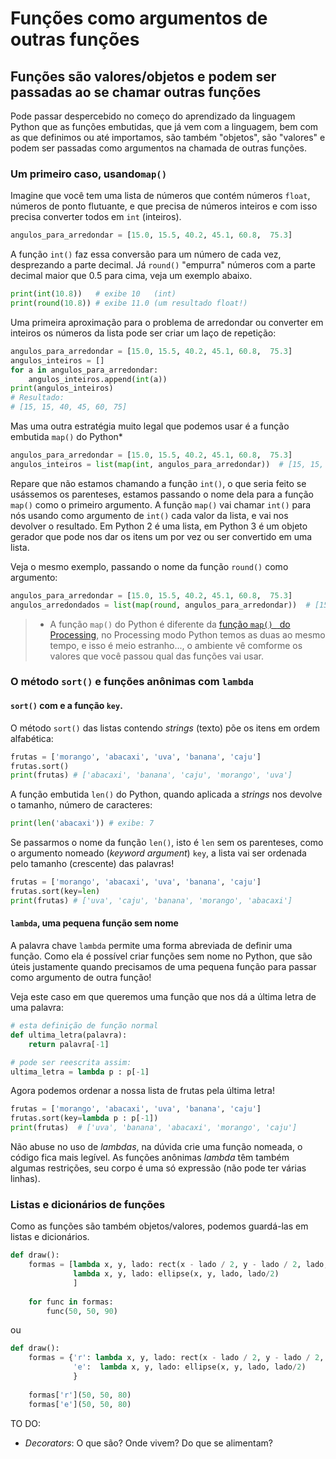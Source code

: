 # Funções como argumentos de outras funções
## Funções são valores/objetos e podem ser passadas ao se chamar outras funções

Pode passar despercebido no começo do aprendizado da linguagem Python que as funções embutidas, que já vem com a linguagem, bem com as que definimos ou até importamos, são também "objetos", são "valores" e podem ser passadas como argumentos na chamada de outras funções. 

### Um primeiro caso, usando`map()`

Imagine que você tem uma lista de números que contém números `float`, números de ponto flutuante, e que precisa de números inteiros e com isso precisa converter todos em `int` (inteiros).

```python
angulos_para_arredondar = [15.0, 15.5, 40.2, 45.1, 60.8,  75.3]
```

A função `int()` faz essa conversão para um número de cada vez, desprezando a parte decimal. Já `round()` "empurra" números com a parte decimal maior que 0.5 para cima, veja um exemplo abaixo.

```python
print(int(10.8))   # exibe 10   (int)
print(round(10.8)) # exibe 11.0 (um resultado float!)
```

Uma primeira aproximação para o problema de arredondar ou converter em inteiros os números da lista pode ser criar um laço de repetição:

```python
angulos_para_arredondar = [15.0, 15.5, 40.2, 45.1, 60.8,  75.3]
angulos_inteiros = []
for a in angulos_para_arredondar:
    angulos_inteiros.append(int(a))
print(angulos_inteiros)
# Resultado:
# [15, 15, 40, 45, 60, 75]
```

Mas uma outra estratégia muito legal que podemos usar é a função embutida `map()` do Python* 

```python
angulos_para_arredondar = [15.0, 15.5, 40.2, 45.1, 60.8,  75.3]
angulos_inteiros = list(map(int, angulos_para_arredondar))  # [15, 15, 40, 45, 60, 75]
```

Repare que não estamos chamando a função `int()`, o que seria feito se usássemos os parenteses, estamos passando o nome dela para a função `map()` como o primeiro argumento. A função `map()` vai chamar `int()` para nós usando como argumento de `int()` cada valor da lista, e vai nos devolver o resultado. Em Python 2 é uma lista, em Python 3 é um objeto gerador que pode nos dar os itens um por vez ou ser convertido em uma lista.

Veja o mesmo exemplo, passando o nome da função `round()` como argumento:

```python
angulos_para_arredondar = [15.0, 15.5, 40.2, 45.1, 60.8,  75.3]
angulos_arredondados = list(map(round, angulos_para_arredondar))  # [15.0, 16.0, 40.0, 45.0, 61.0, 75.0]
```

>* A função `map()` do Python  é diferente da [função `map() ` do Processing](https://github.com/villares/material-aulas/blob/master/Processing-Python/map_lerp.md), no Processing modo Python temos as duas ao mesmo tempo, e isso é meio estranho..., o ambiente vê comforme os valores que você passou qual das funções vai usar.

### O método `sort()` e funções anônimas com `lambda`

#### `sort()` com e a função `key`.

O método `sort()` das listas contendo *strings* (texto) põe os itens em ordem alfabética:
```python
frutas = ['morango', 'abacaxi', 'uva', 'banana', 'caju']
frutas.sort()
print(frutas) # ['abacaxi', 'banana', 'caju', 'morango', 'uva']

```

A função embutida `len()` do Python, quando aplicada a *strings* nos devolve o tamanho, número de caracteres: 

```python
print(len('abacaxi')) # exibe: 7
```
Se passarmos o nome da função `len()`, isto é `len` sem os parenteses, como o argumento nomeado (*keyword argument*) `key`, a lista vai ser ordenada pelo tamanho (crescente) das palavras!

```python
frutas = ['morango', 'abacaxi', 'uva', 'banana', 'caju']
frutas.sort(key=len)
print(frutas) # ['uva', 'caju', 'banana', 'morango', 'abacaxi']

```

#### `lambda`, uma pequena função sem nome

A palavra chave `lambda` permite uma forma abreviada de definir uma função. Como ela é possível criar funções sem nome no Python, que são úteis justamente quando precisamos de uma pequena função para passar como argumento de outra função! 

Veja este caso em que queremos uma função que nos dá a última letra de uma palavra:

```python
# esta definição de função normal
def ultima_letra(palavra):
    return palavra[-1]

# pode ser reescrita assim:
ultima_letra = lambda p : p[-1]
```
Agora podemos ordenar a nossa lista de frutas pela última letra!

```python
frutas = ['morango', 'abacaxi', 'uva', 'banana', 'caju']
frutas.sort(key=lambda p : p[-1])
print(frutas)  # ['uva', 'banana', 'abacaxi', 'morango', 'caju']
```

Não abuse no uso de *lambdas*, na dúvida crie uma função nomeada, o código fica mais legível. As funções anônimas *lambda* têm também algumas restrições, seu corpo é uma só expressão (não pode ter várias linhas).

### Listas e dicionários de funções

Como as funções são também objetos/valores, podemos guardá-las em listas e dicionários.

```python                        
def draw():
    formas = [lambda x, y, lado: rect(x - lado / 2, y - lado / 2, lado, lado),
              lambda x, y, lado: ellipse(x, y, lado, lado/2)
              ]
    
    for func in formas:
        func(50, 50, 90)
```

ou

```python                        
def draw():
    formas = {'r': lambda x, y, lado: rect(x - lado / 2, y - lado / 2, lado, lado),
              'e':  lambda x, y, lado: ellipse(x, y, lado, lado/2)
              }
    
    formas['r'](50, 50, 80)
    formas['e'](50, 50, 80)
```


TO DO: 
 - *Decorators*: O que são? Onde vivem? Do que se alimentam?
